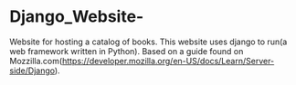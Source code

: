 # Django_Website-
Website for hosting a catalog of books.
This website uses django to run(a web framework written in Python).
Based on a guide found on Mozzilla.com(https://developer.mozilla.org/en-US/docs/Learn/Server-side/Django). 
